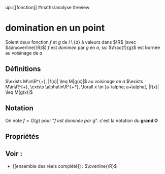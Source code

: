 up::[[fonction]]
#maths/analyse #review 
# domination en un point
Soient deux fonction $f$ et $g$ de $I \setminus\{a\}$ à valeurs dans $\R$ (avec $a\in\overline{\R}$)
$f$ est _dominée_ par $g$ en $a$, ssi $\frac{f}{g}$ est bornée au voisinage de $a$

## Définitions
$\exists M\in\R^{+}, |f(x)| \leq M|g(x)|$ au voisinage de $a$
$\exists M\in\R^{+}, \exists \alpha\in\R^{+*}, \forall x \in ]a-\alpha; a+\alpha[, |f(x)| \leq M|g(x)|$

## Notation
On note $f = O(g)$ pour "_$f$ est dominée par $g$_".
c'est la notation du **grand O**

## Propriétés

## Voir :

 - [[ensemble des réels complété]] : $\overline{\R}$
 
